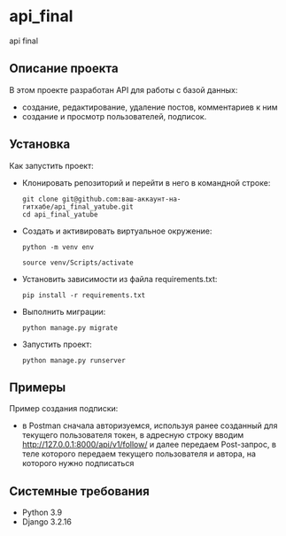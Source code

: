 # api_final
api final
## Описание проекта
В этом проекте разработан API для работы с базой данных: 
- создание, редактирование, удаление постов, комментариев к ним
- создание и просмотр пользователей, подписок.

## Установка 
Как запустить проект:
 - Клонировать репозиторий и перейти в него в командной строке:
   
    ```
    git clone git@github.com:ваш-аккаунт-на-гитхабе/api_final_yatube.git
    cd api_final_yatube
    ```

* Cоздать и активировать виртуальное окружение:

   ```
   python -m venv env

   source venv/Scripts/activate
   ```

+ Установить зависимости из файла requirements.txt:

   ```
   pip install -r requirements.txt
   ```

- Выполнить миграции:

   ```
   python manage.py migrate
   ```

* Запустить проект:

   ```
   python manage.py runserver
   ```

## Примеры 
Пример создания подписки: 
- в Postman сначала авторизуемся, используя ранее созданный для текущего пользователя токен, в адресную строку вводим http://127.0.0.1:8000/api/v1/follow/ и далее передаем Post-запрос, в теле которого передаем текущего пользователя и автора, на которого нужно подписаться 

## Системные требования
- Python 3.9
- Django 3.2.16
